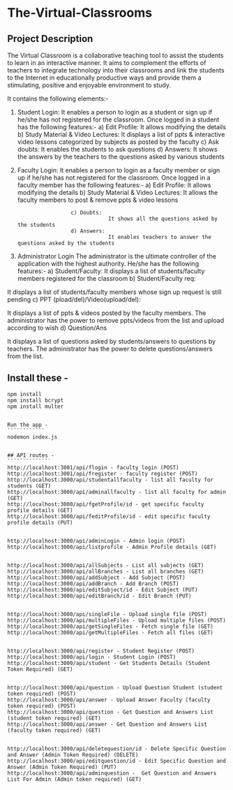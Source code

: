 # The-Virtual-Classrooms

## Project Description
 
The Virtual Classroom is a collaborative teaching tool to assist the students to learn in an interactive manner.  It aims to complement the efforts of teachers to integrate technology into their classrooms and link the students to the Internet in educationally productive ways and provide them a stimulating, positive and enjoyable environment to study.

It contains the following elements:-
 
1. Student Login:
            It enables a person to login as a student or sign up if he/she has not registered for the classroom.
            Once logged in a student has the following features:-
                        a) Edit Profile:
                                    It allows modifying the details
                        b) Study Material & Video Lectures:
                                    It displays a list of ppts & interactive video lessons categorized by subjects as posted by the faculty
                        c) Ask doubts:
                                    It enables the students to ask questions
                        d) Answers:
                                    It shows the answers by the teachers to the questions asked by various students
2. Faculty Login:
            It enables a person to login as a faculty member or sign up if he/she has not registered for the classroom.
Once logged in a faculty member has the following features:-
a) Edit Profile:
                                    It allows modifying the details
                        b) Study Material & Video Lectures:
                                    It allows the faculty members to post & remove ppts & video lessons                                             
                                    
                        c) Doubts: 
                                    It shows all the questions asked by the students
                        d) Answers:
                                    It enables teachers to answer the questions asked by the students
3. Administrator Login
            The administrator is the ultimate controller of the application with the highest authority.
            He/she has the following features:-
a)      Student/Faculty:
It displays a list of students/faculty members registered for the classroom
b)      Student/Faculty  req:

It displays a list of students/faculty members whose sign up request is still pending
c)      PPT (pload/del)/Video(upload/del):

It displays a list of ppts & videos posted by the faculty members. The administrator has the power to remove ppts/videos from the list and upload according to wish
d)      Question/Ans

It displays a list of  questions asked by students/answers to questions by teachers. The administrator has the power to delete questions/answers from the list.



## Install these -
```````````````````
npm install
npm install bcrypt
npm install multer


Run the app -
````````````
nodemon index.js


## API routes -
``````````````
http://localhost:3001/api/flogin - faculty login (POST)
http://localhost:3001/api/fregister - faculty register (POST)
http://localhost:3000/api/studentallfaculty - list all faculty for students (GET)
http://localhost:3000/api/adminallfaculty - list all faculty for admin (GET)
http://localhost:3000/api/fgetProfile/id - get specific faculty profile details (GET)
http://localhost:3000/api/feditProfile/id - edit specific faculty profile details (PUT)


http://localhost:3000/api/adminLogin - Admin login (POST)
http://localhost:3000/api/listprofile - Admin Profile details (GET)


http://localhost:3000/api/allSubjects - List all subjects (GET)
http://localhost:3000/api/allBranches - List all branches (GET)
http://localhost:3000/api/addSubject - Add Subject (POST)
http://localhost:3000/api/addBranch - Add Branch (POST)
http://localhost:3000/api/editSubject/id - Edit Subject (PUT)
http://localhost:3000/api/editBranch/id - Edit Branch (PUT)


http://localhost:3000/api/singleFile - Upload single file (POST)
http://localhost:3000/api/multipleFiles - Upload multiple files (POST)
http://localhost:3000/api/getSingleFiles - Fetch single file (GET)
http://localhost:3000/api/getMultipleFiles - Fetch all files (GET)


http://localhost:3000/api/register - Student Register (POST)
http://localhost:3000/api/login - Student Login (POST)
http://localhost:3000/api/student - Get Students Details (Student Token Required) (GET)


http://localhost:3000/api/question - Upload Question Student (student token required) (POST)
http://localhost:3000/api/answer - Upload Answer Faculty (faculty token required) (POST)
http://localhost:3000/api/question - Get Question and Answers List (student token required) (GET)
http://localhost:3000/api/answer - Get Question and Answers List (faculty token required) (GET)


http://localhost:3000/api/deletequestion/id - Delete Specific Question and Answer (Admin Token Required) (DELETE)
http://localhost:3000/api/editquestion/id - Edit Specific Question and Answer (Admin Token Required) (PUT)
http://localhost:3000/api/adminquestion -  Get Question and Answers List For Admin (Admin token required) (GET)
